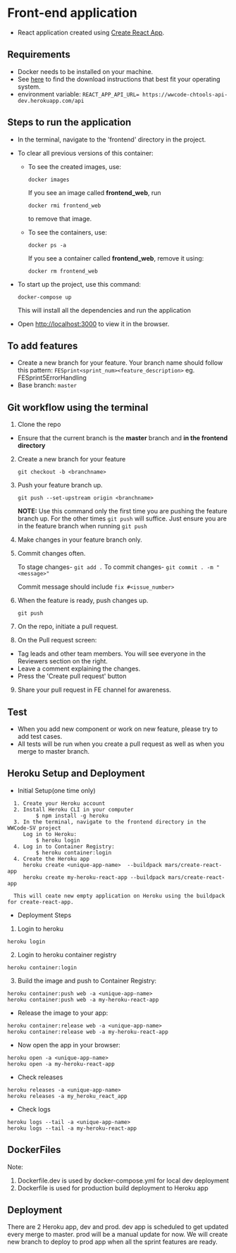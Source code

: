 # Front-end application

- React application created using [Create React App](https://github.com/facebook/create-react-app).

## Requirements

- Docker needs to be installed on your machine.
- See [here](https://docs.docker.com/engine/install/) to find the download instructions that best fit your operating system.
- environment variable: 
```REACT_APP_API_URL= https://wwcode-chtools-api-dev.herokuapp.com/api```
## Steps to run the application

- In the terminal, navigate to the 'frontend' directory in the project.

- To clear all previous versions of this container:  

  - To see the created images, use:
    ```
    docker images
    ```
    If you see an image called **frontend_web**, run
    ```
    docker rmi frontend_web
    ```
    to remove that image.

  - To see the containers, use:
    ```
    docker ps -a
    ```
    If you see a container called **frontend_web**, remove it using:
    ```
    docker rm frontend_web
    ```
- To start up the project, use this command:

  ```
  docker-compose up
  ```

  This will install all the dependencies and run the application

- Open [http://localhost:3000](http://localhost:3000) to view it in the browser.

## To add features

- Create a new branch for your feature. Your branch name should follow this pattern: `FESprint<sprint_num><feature_description>` eg. FESprint5ErrorHandling
- Base branch: `master`


## Git workflow using the terminal

1. Clone the repo

- Ensure that the current branch is the **master** branch and **in the frontend directory**

2. Create a new branch for your feature

   `git checkout -b <branchname>`

3. Push your feature branch up.

   `git push --set-upstream origin <branchname>`

   **NOTE:** Use this command only the first time you are pushing the feature branch up. For the other times `git push` will suffice. Just ensure you are in the feature branch when running `git push`

4. Make changes in your feature branch only.

5. Commit changes often.

   To stage changes- `git add .`
   To commit changes- `git commit . -m "<message>"`
   
   Commit message should include `fix #<issue_number>`

6. When the feature is ready, push changes up.

   `git push`

7. On the repo, initiate a pull request.

8. On the Pull request screen:

- Tag leads and other team members. You will see everyone in the Reviewers section on the right.
- Leave a comment explaining the changes.
- Press the 'Create pull request' button

9. Share your pull request in FE channel for awareness. 

## Test

- When you add new component or work on new feature, please try to add test cases. 
- All tests will be run when you create a pull request as well as when you merge to master branch.

## Heroku Setup and Deployment

* Initial Setup(one time only)
```
  1. Create your Heroku account
  2. Install Heroku CLI in your computer
         $ npm install -g heroku
  3. In the terminal, navigate to the frontend directory in the WWCode-SV project
     Log in to Heroku:
         $ heroku login
  4. Log in to Container Registry:
         $ heroku container:login
  4. Create the Heroku app 
     heroku create <unique-app-name>  --buildpack mars/create-react-app
     heroku create my-heroku-react-app --buildpack mars/create-react-app 

  This will ceate new empty application on Heroku using the buildpack for create-react-app.
```
* Deployment Steps

1. Login to heroku
```
heroku login
```
2. Login to heroku container registry
```
heroku container:login
```
3. Build the image and push to Container Registry:
```
heroku container:push web -a <unique-app-name>
heroku container:push web -a my-heroku-react-app
```
* Release the image to your app:
```
heroku container:release web -a <unique-app-name>
heroku container:release web -a my-heroku-react-app
```
* Now open the app in your browser:
```
heroku open -a <unique-app-name>
heroku open -a my-heroku-react-app
```
* Check releases
```
heroku releases -a <unique-app-name>
heroku releases -a my_heroku_react_app
```
* Check logs
```
heroku logs --tail -a <unique-app-name>
heroku logs --tail -a my-heroku-react-app
```

## DockerFiles
Note:  
1. Dockerfile.dev is used by docker-compose.yml for local dev deployment
2. Dockerfile is used for production build deployment to Heroku app

## Deployment

There are 2 Heroku app, dev and prod. dev app is scheduled to get updated every merge to master. prod will be a manual update for now. We will create new branch to deploy to prod app when all the sprint features are ready. 
